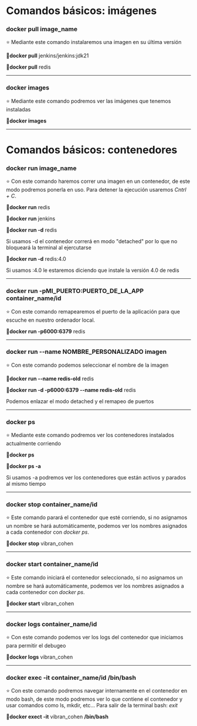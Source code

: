 # Comandos básicos: **imágenes**

### docker pull image_name
⭐ Mediante este comando instalaremos una imagen en su última versión

🔷**docker pull** jenkins/jenkins:jdk21

🔷**docker pull** redis

---

### docker images 
⭐ Mediante este comando podremos ver las imágenes que tenemos instaladas

🔷**docker images**

---

# Comandos básicos: **contenedores**

### docker run image_name
⭐ Con este comando haremos correr una imagen en un contenedor, de este modo podremos ponerla en uso. Para detener la ejecución usaremos *Cntrl + C*.

🔷**docker run** redis

🔷**docker run** jenkins

🔷**docker run -d** redis

Si usamos -d el contenedor correrá en modo "detached" por lo que no bloqueará la terminal al ejercutarse

🔷**docker run -d** redis:4.0

Si usamos :4.0 le estaremos diciendo que instale la versión 4.0 de redis

--- 

### docker run -pMI_PUERTO:PUERTO_DE_LA_APP container_name/id
⭐ Con este comando remapearemos el puerto de la aplicación para que escuche en nuestro ordenador local.

🔷**docker run -p6000:6379** redis

---

### docker run --name NOMBRE_PERSONALIZADO imagen
⭐ Con este comando podemos seleccionar el nombre de la imagen

🔷**docker run --name redis-old** redis

🔷**docker run -d -p6000:6379 --name redis-old** redis

Podemos enlazar el modo detached y el remapeo de puertos

---

### docker ps 
⭐ Mediante este comando podremos ver los contenedores instalados actualmente corriendo

🔷**docker ps**

🔷**docker ps -a**

Si usamos -a podremos ver los contenedores que están activos y parados al mismo tiempo

---

### docker stop container_name/id
⭐ Este comando parará el contenedor que esté corriendo, si no asignamos un nombre se hará automáticamente, podemos ver los nombres asignados a cada contenedor con *docker ps*.

🔷**docker stop** vibran_cohen

---

### docker start container_name/id
⭐ Este comando iniciará el contenedor seleccionado, si no asignamos un nombre se hará automáticamente, podemos ver los nombres asignados a cada contenedor con *docker ps*.

🔷**docker start** vibran_cohen

---

### docker logs container_name/id
⭐ Con este comando podemos ver los logs del contenedor que iniciamos para permitir el debugeo

🔷**docker logs** vibran_cohen

---

### docker exec -it container_name/id /bin/bash
⭐ Con este comando podremos navegar internamente en el contenedor en modo bash, de este modo podremos ver lo que contiene el contenedor y usar comandos como ls, mkdir, etc... Para salir de la terminal bash: *exit*

🔷**docker exect -it** vibran_cohen **/bin/bash**
